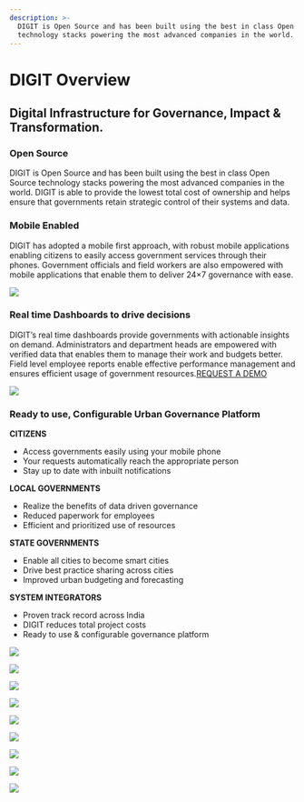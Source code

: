 ```yaml
---
description: >-
  DIGIT is Open Source and has been built using the best in class Open Source
  technology stacks powering the most advanced companies in the world.
---
```


# DIGIT Overview

## Digital Infrastructure for Governance, Impact & Transformation.

### Open Source

DIGIT is Open Source and has been built using the best in class Open Source technology stacks powering the most advanced companies in the world. DIGIT is able to provide the lowest total cost of ownership and helps ensure that governments retain strategic control of their systems and data.

### **Mobile** Enabled

DIGIT has adopted a mobile first approach, with robust mobile applications enabling citizens to easily access government services through their phones. Government officials and field workers are also empowered with mobile applications that enable them to deliver 24×7 governance with ease.

![](.gitbook/assets/image%20%2846%29.png)



### Real time **Dashboards** to drive decisions

DIGIT’s real time dashboards provide governments with actionable insights on demand. Administrators and department heads are empowered with verified data that enables them to manage their work and budgets better. Field level employee reports enable effective performance management and ensures efficient usage of government resources.[REQUEST A DEMO](https://www.digit.org/request-a-demo/)



![](.gitbook/assets/image%20%2839%29.png)

### Ready to use, **Configurable** Urban Governance Platform

**CITIZENS**

* Access governments easily using your mobile phone
* Your requests automatically reach the appropriate person
* Stay up to date with inbuilt notifications

**LOCAL GOVERNMENTS**

* Realize the benefits of data driven governance
* Reduced paperwork for employees
* Efficient and prioritized use of resources

**STATE GOVERNMENTS**

* Enable all cities to become smart cities
* Drive best practice sharing across cities
* Improved urban budgeting and forecasting

**SYSTEM INTEGRATORS**

* Proven track record across India
* DIGIT reduces total project costs
* Ready to use & configurable governance platform



![](.gitbook/assets/image%20%2814%29.png)

![](.gitbook/assets/image%20%2815%29.png)

![](.gitbook/assets/image%20%2818%29.png)

![](.gitbook/assets/image%20%2826%29.png)



![](.gitbook/assets/image%20%2822%29.png)

![](.gitbook/assets/image%20%2823%29.png)

![](.gitbook/assets/image%20%2821%29.png)

![](.gitbook/assets/image%20%2829%29.png)

![](.gitbook/assets/image%20%2825%29.png)

